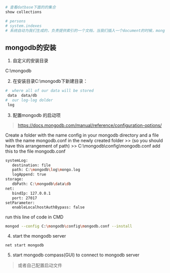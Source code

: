 
```bash
# 查看datbase下面的的集合 
show collections 

# persons
# system.indexes
# 系统自动为我们生成的，负责提供索引的一个文档，当我们插入一个document的时候，mongo会自动为我们的document 增加一个_id 

```

## mongodb的安装

1. 自定义的安装目录

C:\mongodb

2. 在安装目录C:\mongodb下新建目录：

```bash
#  where all of our data will be stored
 data  data/db  
#  our log-log dolder
 log 
```

3. 配置mongodb 的启动项

> https://docs.mongodb.com/manual/reference/configuration-options/

Create a folder with the name config in your mongodb directory and a file with the name mongodb.conf in the newly created folder >> (so you should have this arrangement of path) >> C:\mongodb\config\mongodb.conf
add this to the file mongodb.conf


```bash
systemLog:
   destination: file
   path: C:\mongodb\log\mongo.log
   logAppend: true
storage:
   dbPath: C:\mongodb\data\db
net: 
   bindIp: 127.0.0.1
   port: 27017
setParameter:
   enableLocalhostAuthBypass: false
```

run this line of code in CMD

```bash
mongod --config C:\mongodb\config\mongodb.conf --install
```

4. start the mongodb server

```bash
net start mongodb

```

5. start mongodb compass(GUI) to connect to mongodb server 

> 或者自己配置启动文件 


